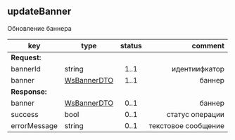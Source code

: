 ## updateBanner

Обновление баннера

key | type | status | comment
--- | ---- | :----: | ---:
**Request:** | | |
bannerId | string | 1..1 | идентиифкатор
banner | [WsBannerDTO](#wsbannerdto) | 1..1 | баннер
**Response:** | | |
banner | [WsBannerDTO](#wsbannerdto) | 0..1 | баннер
sucсess | bool | 0..1 | статус операции
errorMessage | string | 0..1 | текстовое сообщение
